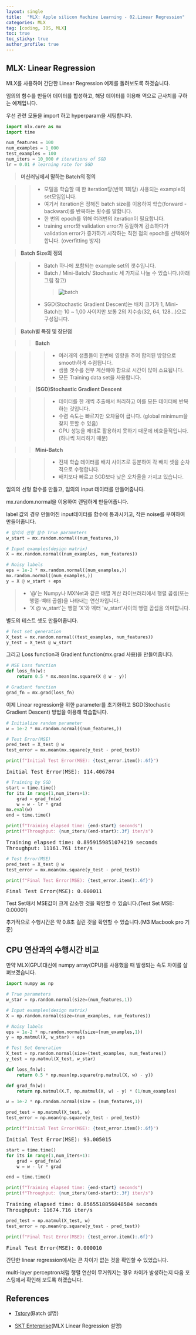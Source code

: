 ```yaml
---
layout: single
title:  "MLX: Apple silicon Machine Learning - 02.Linear Regression"
categories: MLX
tag: [coding, IOS, MLX]
toc: true
toc_sticky: true
author_profile: true
---
```


<head>
  <style>
    table.dataframe {
      white-space: normal;
      width: 100%;
      height: 240px;
      display: block;
      overflow: auto;
      font-family: Arial, sans-serif;
      font-size: 0.9rem;
      line-height: 20px;
      text-align: center;
      border: 0px !important;
    }

    table.dataframe th {
      text-align: center;
      font-weight: bold;
      padding: 8px;
    }

    table.dataframe td {
      text-align: center;
      padding: 8px;
    }

    table.dataframe tr:hover {
      background: #b8d1f3; 
    }

    .output_prompt {
      overflow: auto;
      font-size: 0.9rem;
      line-height: 1.45;
      border-radius: 0.3rem;
      -webkit-overflow-scrolling: touch;
      padding: 0.8rem;
      margin-top: 0;
      margin-bottom: 15px;
      font: 1rem Consolas, "Liberation Mono", Menlo, Courier, monospace;
      color: $code-text-color;
      border: solid 1px $border-color;
      border-radius: 0.3rem;
      word-break: normal;
      white-space: pre;
    }

  .dataframe tbody tr th:only-of-type {
      vertical-align: middle;
  }

  .dataframe tbody tr th {
      vertical-align: top;
  }

  .dataframe thead th {
      text-align: center !important;
      padding: 8px;
  }

  .page__content p {
      margin: 0 0 0px !important;
  }

  .page__content p > strong {
    font-size: 1rem !important;
  }

  </style>
</head>


## MLX: Linear Regression



MLX를 사용하여 간단한 Linear Regression 예제를 돌려보도록 하겠습니다.   

임의의 함수를 만들어 데이터를 합성하고, 해당 데이터를 이용해 역으로 근사치를 구하는 예제입니다.   

   

우선 관련 모듈을 import 하고 hyperparam을 세팅합니다.



```python
import mlx.core as mx
import time

num_features = 100
num_examples = 1_000
test_examples = 100
num_iters = 10_000 # iterations of SGD
lr = 0.01 # learning rate for SGD
```

> **머신러닝에서 말하는 Batch의 정의**   

>   > * 모델을 학습할 때 한 iteration당(반복 1회당) 사용되는 example의 set모임입니다.   
>   > * 여기서 iteration은 정해진 batch size를 이용하여 학습(forward - backward)를 반복하는 횟수를 말합니다.   
>   > * 한 번의 epoch를 위해 여러번의 iteration이 필요합니다.   
>   > * training error와 validation error가 동일하게 감소하다가 validation error가 증가하기 시작하는 직전 점의 epoch를 선택해야 합니다. (overfitting 방지)   

   

> **Batch Size의 정의**   

>   > * Batch 하나에 포함되는 example set의 갯수입니다.   
>   > * Batch / Mini-Batch/ Stochastic 세 가지로 나눌 수 있습니다.(아래 그림 참고)   
>   >   > ![batch](/assets/images/batch.png)   
>   > * SGD(Stochastic Gradient Descent)는 배치 크기가 1, Mini-Batch는 10 ~ 1,00 사이지만 보통 2의 지수승(32, 64, 128...)으로 구성됩니다.   

   

> **Batch별 특징 및 장단점**

>   > **Batch**

>   >   > * 여러개의 샘플들이 한번에 영향을 주어 합의된 방향으로 smooth하게 수렴됩니다.   
>   >   > * 샘플 갯수를 전부 계산해야 함으로 시간이 많이 소요됩니다.   
>   >   > * 모든 Training data set을 사용합니다.  

     

>   > **(SGD)Stochastic Gradient Descent**

>   >   > * 데이터를 한 개씩 추출해서 처리하고 이를 모든 데이터에 반복하는 것입니다.   
>   >   > * 수렴 속도는 빠르지만 오차율이 큽니다. (global minimum을 찾지 못할 수 있음)   
>   >   > * GPU 성능을 제대로 활용하지 못하기 때문에 비효율적입니다. (하나씩 처리하기 때문)   



>   > **Mini-Batch**

>   >   > * 전체 학습 데이터를 배치 사이즈로 등분하여 각 배치 셋을 순차적으로 수행합니다.
>   >   > * 배치보다 빠르고 SGD보다 낮은 오차율을 가지고 있습니다.


임의의 선형 함수를 만들고, 임의의 input 데이터를 만들어줍니다.   

mx.random.normal을 이용하여 랜덤하게 만들어줍니다.   

label 값의 경우 만들어진 input데이터를 함수에 통과시키고, 작은 noise를 부여하여 만들어줍니다.



```python
# 임의의 선형 함수 True parameters
w_start = mx.random.normal((num_features,))

# Input examples(design matrix)
X = mx.random.normal((num_examples, num_features))

# Noisy labels
eps = 1e-2 * mx.random.normal((num_examples,))
mx.random.normal((num_examples,))
y = X @ w_start + eps
```

> * '@'는 Numpy나 MXNet과 같은 배열 계산 라이브러리에서 행렬 곱셈(또는 행렬-벡터 곱셈)을 나타내는 연산자입니다.   
> * 'X @ w_start'는 행렬 'X'와 벡터 'w_start'사이의 행렬 곱셉을 의미합니다.


별도의 테스트 셋도 만들어줍니다.



```python
# Test set generation
X_test = mx.random.normal((test_examples, num_features))
y_test = X_test @ w_start
```

그리고 Loss function과 Gradient function(mx.grad 사용)을 만들어줍니다.



```python
# MSE Loss function
def loss_fn(w):
    return 0.5 * mx.mean(mx.square(X @ w - y))

# Gradient function
grad_fn = mx.grad(loss_fn)
```

이제 Linear regression을 위한 parameter를 초기화하고 SGD(Stochastic Gradient Descent) 방법을 이용해 학습합니다.   



```python
# Initialize random parameter
w = 1e-2 * mx.random.normal((num_features,))

# Test Error(MSE)
pred_test = X_test @ w
test_error = mx.mean(mx.square(y_test - pred_test))

print(f"Initial Test Error(MSE): {test_error.item():.6f}")
```

<pre>
Initial Test Error(MSE): 114.406784
</pre>

```python
# Training by SGD
start = time.time()
for its in range(1,num_iters+1):
    grad = grad_fn(w)
    w = w - lr * grad
mx.eval(w)
end = time.time()

print(f"Training elapsed time: {end-start} seconds")
print(f"Throughput: {num_iters/(end-start):.3f} iter/s")
```

<pre>
Training elapsed time: 0.8959159851074219 seconds
Throughput: 11161.761 iter/s
</pre>

```python
# Test Error(MSE)
pred_test = X_test @ w
test_error = mx.mean(mx.square(y_test - pred_test))

print(f"Final Test Error(MSE): {test_error.item():.6f}")
```

<pre>
Final Test Error(MSE): 0.000011
</pre>
Test Set애서 MSE값이 크게 감소한 것을 확인할 수 있습니다.(Test Set MSE: 0.00001)   

추가적으로 수행시간은 약 0.8초 걸린 것을 확인할 수 있습니다.(M3 Macbook pro 기준)


## CPU 연산과의 수행시간 비교



만약 MLX(GPU)대신에 numpy array(CPU)를 사용했을 때 발생되는 속도 차이를 살펴보겠습니다.



```python
import numpy as np

# True parameters
w_star = np.random.normal(size=(num_features,1))

# Input examples(design matrix)
X = np.random.normal(size=(num_examples, num_features))

# Noisy labels
eps = 1e-2 * np.random.normal(size=(num_examples,1))
y = np.matmul(X, w_star) + eps

# Test Set Generation
X_test = np.random.normal(size=(test_examples, num_features))
y_test = np.matmul(X_test, w_star)
```


```python
def loss_fn(w):
    return 0.5 * np.mean(np.square(np.matmul(X, w) - y))

def grad_fn(w):
    return np.matmul(X.T, np.matmul(X, w) - y) * (1/num_examples)
```


```python
w = 1e-2 * np.random.normal(size = (num_features,1))

pred_test = np.matmul(X_test, w)
test_error = np.mean(np.square(y_test - pred_test))

print(f"Initial Test Error(MSE): {test_error.item():.6f}")
```

<pre>
Initial Test Error(MSE): 93.005015
</pre>

```python
start = time.time()
for its in range(1,num_iters+1):
    grad = grad_fn(w)
    w = w - lr * grad

end = time.time()

print(f"Training elapsed time: {end-start} seconds")
print(f"Throughput: {num_iters/(end-start):.3f} iter/s")
```

<pre>
Training elapsed time: 0.8565518856048584 seconds
Throughput: 11674.716 iter/s
</pre>

```python
pred_test = np.matmul(X_test, w)
test_error = np.mean(np.square(y_test - pred_test))

print(f"Final Test Error(MSE): {test_error.item():.6f}")
```

<pre>
Final Test Error(MSE): 0.000010
</pre>
간단한 linear regression에서는 큰 차이가 없는 것을 확인할 수 있었습니다.   

multi-layer perceptron처럼 행렬 연산이 무거워지는 경우 차이가 발생하는지 다음 포스팅에서 확인해 보도록 하겠습니다.


## References



* [Tstory](https://nonmeyet.tistory.com/entry/Batch-MiniBatch-Stochastic-%EC%A0%95%EC%9D%98%EC%99%80-%EC%84%A4%EB%AA%85-%EB%B0%8F-%EC%98%88%EC%8B%9C)(Batch 설명)

* [SKT Enterprise](https://www.sktenterprise.com/bizInsight/blogDetail/dev/8322)(MLX Linear Regression 설명)

